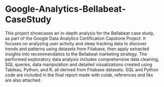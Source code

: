 # Google-Analytics-Bellabeat-CaseStudy
This project showcases an in-depth analysis for the Bellabeat case study, as part of the Google Data Analytics Certification Capstone Project. It focuses on analyzing user activity and sleep tracking data to discover trends and patterns using datasets from Fitabase, then apply extracted insights into recommendatios to the Bellabeat marketing strategy. The performed exploratory data analysis includes comprehensive data cleaning, SQL queries, data manipulation and detailed visualizations created using Tableau, Python, and R, all derived from Fitabase datasets. SQL and Python code are included in the final report made with colab, references and liks are also attached.
